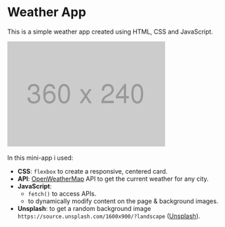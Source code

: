# Weather App

This is a simple weather app created using HTML, CSS and JavaScript.

![Screen of the app view](./assets/placeholder_360x240.png  "App view.")

In this mini-app i used:
- **CSS**: `flexbox` to create a responsive, centered card.
- **API**: [OpenWeatherMap](https://openweathermap.org/) API to get the current weather for any city.
- **JavaScript**: 
	- `fetch()` to access APIs.
	- to dynamically modify content on the page & background images.
- **Unsplash**: to get a random background image `https://source.unsplash.com/1600x900/?landscape` ([Unsplash](https://unsplash.com/)).
